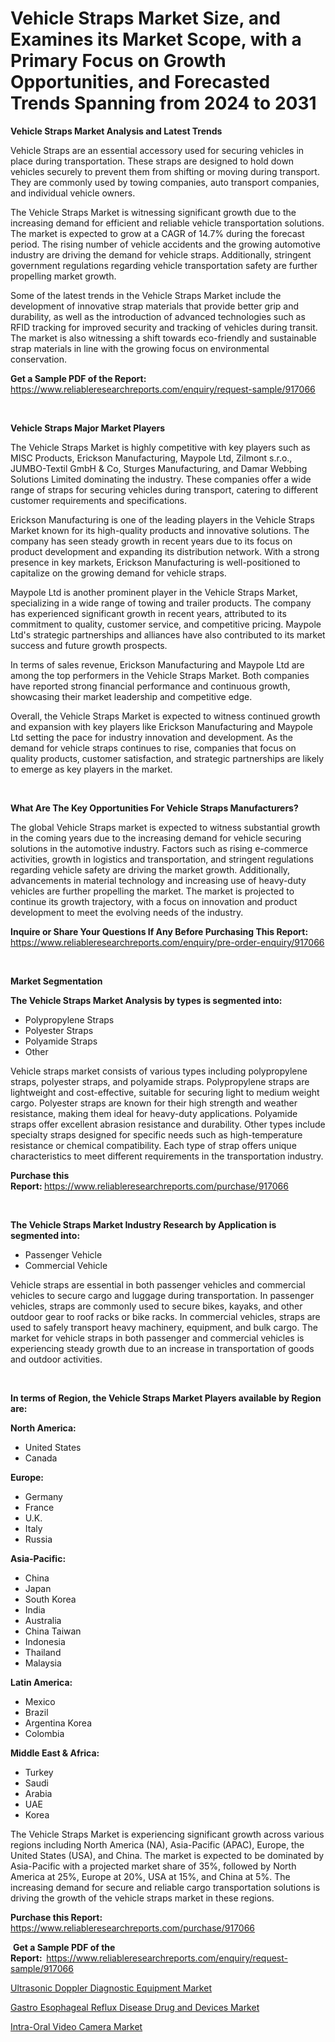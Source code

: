 <p><h1>Vehicle Straps Market Size, and Examines its Market Scope, with a Primary Focus on Growth Opportunities, and Forecasted Trends Spanning from 2024 to 2031</h1></p><p><strong>Vehicle Straps Market Analysis and Latest Trends</strong></p>
<p><p>Vehicle Straps are an essential accessory used for securing vehicles in place during transportation. These straps are designed to hold down vehicles securely to prevent them from shifting or moving during transport. They are commonly used by towing companies, auto transport companies, and individual vehicle owners.</p><p>The Vehicle Straps Market is witnessing significant growth due to the increasing demand for efficient and reliable vehicle transportation solutions. The market is expected to grow at a CAGR of 14.7% during the forecast period. The rising number of vehicle accidents and the growing automotive industry are driving the demand for vehicle straps. Additionally, stringent government regulations regarding vehicle transportation safety are further propelling market growth.</p><p>Some of the latest trends in the Vehicle Straps Market include the development of innovative strap materials that provide better grip and durability, as well as the introduction of advanced technologies such as RFID tracking for improved security and tracking of vehicles during transit. The market is also witnessing a shift towards eco-friendly and sustainable strap materials in line with the growing focus on environmental conservation.</p></p>
<p><strong>Get a Sample PDF of the Report:&nbsp;</strong> <a href="https://www.reliableresearchreports.com/enquiry/request-sample/917066">https://www.reliableresearchreports.com/enquiry/request-sample/917066</a></p>
<p>&nbsp;</p>
<p><strong>Vehicle Straps Major Market Players</strong></p>
<p><p>The Vehicle Straps Market is highly competitive with key players such as MISC Products, Erickson Manufacturing, Maypole Ltd, Zilmont s.r.o., JUMBO-Textil GmbH & Co, Sturges Manufacturing, and Damar Webbing Solutions Limited dominating the industry. These companies offer a wide range of straps for securing vehicles during transport, catering to different customer requirements and specifications.</p><p>Erickson Manufacturing is one of the leading players in the Vehicle Straps Market known for its high-quality products and innovative solutions. The company has seen steady growth in recent years due to its focus on product development and expanding its distribution network. With a strong presence in key markets, Erickson Manufacturing is well-positioned to capitalize on the growing demand for vehicle straps.</p><p>Maypole Ltd is another prominent player in the Vehicle Straps Market, specializing in a wide range of towing and trailer products. The company has experienced significant growth in recent years, attributed to its commitment to quality, customer service, and competitive pricing. Maypole Ltd's strategic partnerships and alliances have also contributed to its market success and future growth prospects.</p><p>In terms of sales revenue, Erickson Manufacturing and Maypole Ltd are among the top performers in the Vehicle Straps Market. Both companies have reported strong financial performance and continuous growth, showcasing their market leadership and competitive edge.</p><p>Overall, the Vehicle Straps Market is expected to witness continued growth and expansion with key players like Erickson Manufacturing and Maypole Ltd setting the pace for industry innovation and development. As the demand for vehicle straps continues to rise, companies that focus on quality products, customer satisfaction, and strategic partnerships are likely to emerge as key players in the market.</p></p>
<p>&nbsp;</p>
<p><strong>What Are The Key Opportunities For Vehicle Straps Manufacturers?</strong></p>
<p><p>The global Vehicle Straps market is expected to witness substantial growth in the coming years due to the increasing demand for vehicle securing solutions in the automotive industry. Factors such as rising e-commerce activities, growth in logistics and transportation, and stringent regulations regarding vehicle safety are driving the market growth. Additionally, advancements in material technology and increasing use of heavy-duty vehicles are further propelling the market. The market is projected to continue its growth trajectory, with a focus on innovation and product development to meet the evolving needs of the industry.</p></p>
<p><strong>Inquire or Share Your Questions If Any Before Purchasing This Report:</strong> <a href="https://www.reliableresearchreports.com/enquiry/pre-order-enquiry/917066">https://www.reliableresearchreports.com/enquiry/pre-order-enquiry/917066</a></p>
<p>&nbsp;</p>
<p><strong>Market Segmentation</strong></p>
<p><strong>The Vehicle Straps Market Analysis by types is segmented into:</strong></p>
<p><ul><li>Polypropylene Straps</li><li>Polyester Straps</li><li>Polyamide Straps</li><li>Other</li></ul></p>
<p><p>Vehicle straps market consists of various types including polypropylene straps, polyester straps, and polyamide straps. Polypropylene straps are lightweight and cost-effective, suitable for securing light to medium weight cargo. Polyester straps are known for their high strength and weather resistance, making them ideal for heavy-duty applications. Polyamide straps offer excellent abrasion resistance and durability. Other types include specialty straps designed for specific needs such as high-temperature resistance or chemical compatibility. Each type of strap offers unique characteristics to meet different requirements in the transportation industry.</p></p>
<p><strong>Purchase this Report:&nbsp;</strong><a href="https://www.reliableresearchreports.com/purchase/917066">https://www.reliableresearchreports.com/purchase/917066</a></p>
<p>&nbsp;</p>
<p><strong>The Vehicle Straps Market Industry Research by Application is segmented into:</strong></p>
<p><ul><li>Passenger Vehicle</li><li>Commercial Vehicle</li></ul></p>
<p><p>Vehicle straps are essential in both passenger vehicles and commercial vehicles to secure cargo and luggage during transportation. In passenger vehicles, straps are commonly used to secure bikes, kayaks, and other outdoor gear to roof racks or bike racks. In commercial vehicles, straps are used to safely transport heavy machinery, equipment, and bulk cargo. The market for vehicle straps in both passenger and commercial vehicles is experiencing steady growth due to an increase in transportation of goods and outdoor activities.</p></p>
<p>&nbsp;</p>
<p><strong>In terms of Region, the Vehicle Straps Market Players available by Region are:</strong></p>
<p>
    <p> <strong> North America: </strong>
        <ul>
            <li>United States</li>
            <li>Canada</li>
        </ul>
        </p> 
    <p> <strong> Europe: </strong>
        <ul>
            <li>Germany</li>
            <li>France</li>
            <li>U.K.</li>
            <li>Italy</li>
            <li>Russia</li>
        </ul>
        </p> 
    <p> <strong> Asia-Pacific: </strong>
        <ul>
            <li>China</li>
            <li>Japan</li>
            <li>South Korea</li>
            <li>India</li>
            <li>Australia</li>
            <li>China Taiwan</li>
            <li>Indonesia</li>
            <li>Thailand</li>
            <li>Malaysia</li>
        </ul>
        </p> 
    <p> <strong> Latin America: </strong>
        <ul>
            <li>Mexico</li>
            <li>Brazil</li>
            <li>Argentina Korea</li>
            <li>Colombia</li>
        </ul>
        </p> 
    <p> <strong> Middle East & Africa: </strong>
        <ul>
            <li>Turkey</li>
            <li>Saudi</li>
            <li>Arabia</li>
            <li>UAE</li>
            <li>Korea</li>
        </ul>
    </p>
    </p>
<p><p>The Vehicle Straps Market is experiencing significant growth across various regions including North America (NA), Asia-Pacific (APAC), Europe, the United States (USA), and China. The market is expected to be dominated by Asia-Pacific with a projected market share of 35%, followed by North America at 25%, Europe at 20%, USA at 15%, and China at 5%. The increasing demand for secure and reliable cargo transportation solutions is driving the growth of the vehicle straps market in these regions.</p></p>
<p><strong>Purchase this Report: </strong><a href="https://www.reliableresearchreports.com/purchase/917066">https://www.reliableresearchreports.com/purchase/917066</a></p>
<p>&nbsp;<strong>Get a Sample PDF of the Report:&nbsp;&nbsp;</strong><a href="https://www.reliableresearchreports.com/enquiry/request-sample/917066">https://www.reliableresearchreports.com/enquiry/request-sample/917066</a></p>
<p><strong></strong></p>
<p><p><a href="https://view.publitas.com/reportprime-1/ultrasonic-doppler-diagnostic-equipment-market-research-report-reveals-the-latest-trends-and-opportunities-of-this-market-for-period-from-2023-2030/">Ultrasonic Doppler Diagnostic Equipment Market</a></p><p><a href="https://view.publitas.com/reportprime-1/gastro-esophageal-reflux-disease-drug-and-devices-market-size-2023-2030-global-industrial-analysis-key-geographical-regions-market-share-top-key-players-product-types-and-forecast-research-report/">Gastro Esophageal Reflux Disease Drug and Devices Market</a></p><p><a href="https://view.publitas.com/reportprime-1/intra-oral-video-camera-market-a-comprehensive-report-of-its-market-share-growth-trends-2023-2030/">Intra-Oral Video Camera Market</a></p></p>